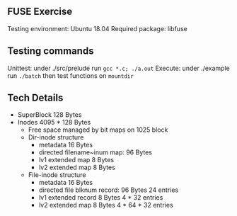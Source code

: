 FUSE Exercise
---

Testing environment: Ubuntu 18.04
Required package: libfuse


## Testing commands

Unittest: under ./src/prelude run `gcc *.c; ./a.out`
Execute: under ./example run `./batch` then test functions on `mountdir`

## Tech Details

 - SuperBlock  128 Bytes
 - Inodes      4095 * 128 Bytes 
   * Free space managed by bit maps on 1025 block
   * Dir-inode structure 
      - metadata 16 Bytes
      - directed filename~inum map: 96 Bytes
      - lv1 extended map 8 Bytes
      - lv2 extended map 8 Bytes
   * File-inode structure 
      - metadata 16 Bytes
      - directed file blknum record: 96 Bytes 24 entries
      - lv1 extended record 8 Bytes 4 * 32 entries
      - lv2 extended map 8 Bytes 4 * 64 * 32 entries
